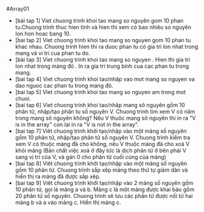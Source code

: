#Array01
- [bài tap 1] Viet chuong trình khoi tao mang so nguyên gom 10 phan tu.Chuong trình thuc hien tính và hien thi xem có bao nhiêu so nguyên lon hon hoac bang 10.
- [bai tap 2] Viet chuong trinh khoi tao mang so nguyen gom 10 phan tu khac nhau. Chuong trinh hien thi ra duoc phan tu có gia tri lon nhat trong mang và vi tri cua phan tu do.
- [bài tap 3] Viet chuong trinh khoi tao mang so nguyen . Hien thi gia tri lon nhat trong mảng đó . In ra gia tri trung binh cua cac phan tu trong mang.
- [bai tap 4] Viet chuong trinh khoi tao/nhâp vao mot mang so nguyen va dao nguoc cac phan tu trong mang đó.
- [bai tap 5] Viet chuong trinh khoi tao mang so nguyen am trong mot chuoi.
- [bai tap 6] Viet chuong trinh khoi tao/nhâp mang sô nguyên  gồm 10 phân tử, nhập/tạo phân tu số nguyên V. Chuong trinh tim xem V có năm trong mang sô nguyên không? Nêu V thuôc mang sô nguyên thi in ra "V is in the array" con lai in ra "V is not in the array".
- [bai tap 7] Viêt chuong trình khởi tạo/nhập vào một mảng số nguyên gồm 10 phân tử, nhập/tạo phân tử số nguyên V. Chuong trình kiểm tra xem V có thuộc mảng đã cho không, nêu V thuộc mảng đã cho xoá V khỏi mảng (Bản chất việc xoá ở đây tức là dịch phân tử ở bên phải V sang vị trí của V, và gán 0 cho phân tử cuối cùng của mảng)
- [bai tap 8] Viêt chuong trình khởi tạo/nhập vào một mảng số nguyên gồm 10 phân tử. Chuong trình sắp xêp mảng theo thứ tự giảm dân và hiển thị ra mảng đã được sắp xêp.
- [bai tap 9]  Viêt chuong trình khởi tạo/nhập vào 2 mảng số nguyên gồm 10 phân tử, gọi là mảng a và b. Mảng c là một mảng được khai báo gồm 20 phân tử số nguyên. Chuong trình sẽ lưu các phân tử được nối từ hai mảng b và a vào mảng c. Hiển thị mảng c.